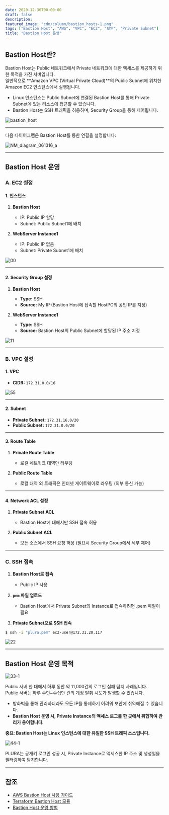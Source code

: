 ```yaml
---
date: 2020-12-30T00:00:00
draft: false
description: 
featured_image: "cdn/column/bastion_hosts-1.png"
tags: ["Bastion Host", "AWS", "VPC", "EC2", "보안", "Private Subnet"]
title: "Bastion Host 운영"
---
```


## Bastion Host란?

Bastion Host는 Public 네트워크에서 Private 네트워크에 대한 액세스를 제공하기 위한 목적을 가진 서버입니다.  
일반적으로 **Amazon VPC (Virtual Private Cloud)**의 Public Subnet에 위치한 Amazon EC2 인스턴스에서 실행됩니다.

- Linux 인스턴스는 Public Subnet에 연결된 Bastion Host를 통해 Private Subnet에 있는 리소스에 접근할 수 있습니다.  
- Bastion Host는 SSH 트래픽을 허용하며, Security Group을 통해 제어됩니다.

![bastion_host](https://blog.plura.io/cdn/column/bastion_hosts-1.png)
<!--more-->
---

다음 다이어그램은 Bastion Host를 통한 연결을 설명합니다:

![NM_diagram_061316_a](https://github.com/user-attachments/assets/0972fe30-7d5e-4e92-a1a5-81d603a1e4e0)

---

## Bastion Host 운영

### A. EC2 설정

#### 1. 인스턴스
1) **Bastion Host**
   - IP: Public IP 할당
   - Subnet: Public Subnet1에 배치

2) **WebServer Instance1**
   - IP: Public IP 없음
   - Subnet: Private Subnet1에 배치

![00](https://github.com/user-attachments/assets/abec3ff3-5c70-461e-be3d-a6c6de9db1b8)

---

#### 2. Security Group 설정
1) **Bastion Host**
   - **Type:** SSH  
   - **Source:** My IP (Bastion Host에 접속할 HostPC의 공인 IP를 지정)

2) **WebServer Instance1**
   - **Type:** SSH  
   - **Source:** Bastion Host의 Public Subnet에 할당된 IP 주소 지정

![11](https://github.com/user-attachments/assets/d8ebbe8a-1fcf-4256-8ede-49b746b4afa1)

---

### B. VPC 설정

#### 1. VPC
- **CIDR:** `172.31.0.0/16`

![55](https://github.com/user-attachments/assets/d27ef032-09be-41ca-8049-a8dc95e301b7)

---

#### 2. Subnet
- **Private Subnet:** `172.31.16.0/20`  
- **Public Subnet:** `172.31.0.0/20`

---

#### 3. Route Table
1) **Private Route Table**  
   - 로컬 네트워크 대역만 라우팅

2) **Public Route Table**  
   - 로컬 대역 외 트래픽은 인터넷 게이트웨이로 라우팅 (외부 통신 가능)

---

#### 4. Network ACL 설정
1) **Private Subnet ACL**  
   - Bastion Host에 대해서만 SSH 접속 허용

2) **Public Subnet ACL**  
   - 모든 소스에서 SSH 요청 허용 (필요시 Security Group에서 세부 제어)

---

### C. SSH 접속

1) **Bastion Host로 접속**  
   - Public IP 사용

2) **`pem` 파일 업로드**  
   - Bastion Host에서 Private Subnet의 Instance로 접속하려면 .pem 파일이 필요

3) **Private Subnet으로 SSH 접속**

```bash
$ ssh -i "plura.pem" ec2-user@172.31.20.117
```

![22](https://github.com/user-attachments/assets/c76591b9-caf7-474d-9445-3d7e8425ff34)

---

## Bastion Host 운영 목적

![33-1](https://github.com/user-attachments/assets/c3f207b3-abf3-4abb-b44f-72d750646247)

Public 서버 한 대에서 하루 동안 약 11,000건의 로그인 실패 탐지 사례입니다.  
Public 서버는 하루 수만~수십만 건의 계정 탈취 시도가 발생할 수 있습니다.

- 방화벽을 통해 관리하더라도 모든 IP를 통제하기 어려워 보안에 취약해질 수 있습니다.  
- **Bastion Host 운영 시, Private Instance의 액세스 로그를 한 곳에서 취합하여 관리가 용이합니다.**

**중요: Bastion Host는 Linux 인스턴스에 대한 유일한 SSH 트래픽 소스입니다.**

![44-1](https://github.com/user-attachments/assets/07a841a2-7b47-48c7-b254-d244842407ad)

PLURA는 공개키 로그인 성공 시, Private Instance로 액세스한 IP 주소 및 생성일을 필터링하여 탐지합니다.

---

## 참조
- [AWS Bastion Host 사용 가이드](https://aws.amazon.com/ko/blogs/security/how-to-record-ssh-sessions-established-through-a-bastion-host/)  
- [Terraform Bastion Host 모듈](https://registry.terraform.io/modules/Guimove/bastion/aws/latest)  
- [Bastion Host 운영 방법](https://galid1.tistory.com/365)
